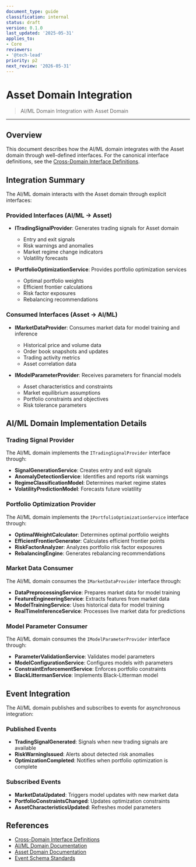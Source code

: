 ```yaml
---
document_type: guide
classification: internal
status: draft
version: 0.1.0
last_updated: '2025-05-31'
applies_to:
- Core
reviewers:
- '@tech-lead'
priority: p2
next_review: '2026-05-31'
---
```


# Asset Domain Integration

> AI/ML Domain Integration with Asset Domain

---

## Overview

This document describes how the AI/ML domain integrates with the Asset domain through well-defined interfaces. For the canonical interface definitions, see the [Cross-Domain Interface Definitions](../../Crosscutting/Contracts/domain-interfaces.md).

## Integration Summary

The AI/ML domain interacts with the Asset domain through explicit interfaces:

### Provided Interfaces (AI/ML → Asset)

* **ITradingSignalProvider**: Generates trading signals for Asset domain
  * Entry and exit signals
  * Risk warnings and anomalies
  * Market regime change indicators
  * Volatility forecasts

* **IPortfolioOptimizationService**: Provides portfolio optimization services
  * Optimal portfolio weights
  * Efficient frontier calculations
  * Risk factor exposures
  * Rebalancing recommendations

### Consumed Interfaces (Asset → AI/ML)

* **IMarketDataProvider**: Consumes market data for model training and inference
  * Historical price and volume data
  * Order book snapshots and updates
  * Trading activity metrics
  * Asset correlation data

* **IModelParameterProvider**: Receives parameters for financial models
  * Asset characteristics and constraints
  * Market equilibrium assumptions
  * Portfolio constraints and objectives
  * Risk tolerance parameters

## AI/ML Domain Implementation Details

### Trading Signal Provider

The AI/ML domain implements the `ITradingSignalProvider` interface through:

* **SignalGenerationService**: Creates entry and exit signals
* **AnomalyDetectionService**: Identifies and reports risk warnings
* **RegimeClassificationModel**: Determines market regime states
* **VolatilityPredictionModel**: Forecasts future volatility

### Portfolio Optimization Provider

The AI/ML domain implements the `IPortfolioOptimizationService` interface through:

* **OptimalWeightCalculator**: Determines optimal portfolio weights
* **EfficientFrontierGenerator**: Calculates efficient frontier points
* **RiskFactorAnalyzer**: Analyzes portfolio risk factor exposures
* **RebalancingEngine**: Generates rebalancing recommendations

### Market Data Consumer

The AI/ML domain consumes the `IMarketDataProvider` interface through:

* **DataPreprocessingService**: Prepares market data for model training
* **FeatureEngineeringService**: Extracts features from market data
* **ModelTrainingService**: Uses historical data for model training
* **RealTimeInferenceService**: Processes live market data for predictions

### Model Parameter Consumer

The AI/ML domain consumes the `IModelParameterProvider` interface through:

* **ParameterValidationService**: Validates model parameters
* **ModelConfigurationService**: Configures models with parameters
* **ConstraintEnforcementService**: Enforces portfolio constraints
* **BlackLittermanService**: Implements Black-Litterman model

## Event Integration

The AI/ML domain publishes and subscribes to events for asynchronous integration:

### Published Events

* **TradingSignalGenerated**: Signals when new trading signals are available
* **RiskWarningIssued**: Alerts about detected risk anomalies
* **OptimizationCompleted**: Notifies when portfolio optimization is complete

### Subscribed Events

* **MarketDataUpdated**: Triggers model updates with new market data
* **PortfolioConstraintsChanged**: Updates optimization constraints
* **AssetCharacteristicsUpdated**: Refreshes model parameters

## References

* [Cross-Domain Interface Definitions](../../Crosscutting/Contracts/domain-interfaces.md)
* [AI/ML Domain Documentation](./README.md)
* [Asset Domain Documentation](../Asset/README.md)
* [Event Schema Standards](../../Crosscutting/Events/README.md)
